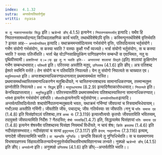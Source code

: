 ```yaml
---
index:  4.1.32
sutra:  अन्तर्वत्पतिवतोर्नुक्
vritti:  nyasa
---
```


`स तु नकारान्तत्वादेव सिद्धः` इति। `ऋन्नेभ्यो ङीप्` 4.1.5) इत्यनेन। `निपातनसामर्थ्यात्` इत्यादि। यथैव हि निपातनसामर्थ्यादन्यत् किञ्चिदलाक्षणिकं कार्यं भवति, तथार्थविशेषेऽपि वृत्तिः। कस्मिन्पुनरर्थविशेषे वृत्तिर्भवति ? इत्यत आह-- `अन्तर्वत्पतिवत्` इत्यादि। यथाक्रममन्तर्वदित्यस्य गर्भसंयोगे वृत्तिः, पतिपदित्यस्य भर्तृसंयोगे। गर्भेण संयोगो गर्भसंयोगः, स कस्या भवति ? यस्याः कुक्षौ गर्भो व्यज्यते। भर्त्रा संयोगो भर्तुसंयोगः, स च कस्या भवति ? यस्याः पतिर्जीवति। भर्त्ता चेह योऽग्निसाक्षिपूर्वकेण पाणिग्रहणनेन सम्बन्धी स एवाभिमतः, नतु यः पृथिवीस्वामी। `प्राशतिभ्यां द।=।फ् इह तु न भवति इति-- अन्तरस्यां शालायां विद्यते` (इति) शालायां कुक्षिगतेन गर्भेण सम्बन्धाभावात्। `पतिमती` इति। परिरस्या अस्तीति मतुप्, `उगितश्च` (4.1.6) इति ङीप्। अत्र पतिशब्द ईश्वरे स्वमिनि वर्त्तते। तेन संयोगे च न पतिवदिति निपात्यते। येन तु संयोगो निपात्यते स चाख्यात एव।
`मतुब्निपात्यते` इति। अन्तःशब्दस्याधिकरणप्रधानत्वात् प्रथमासमर्थता नास्ति। प्रथमासमर्थाच्चास्तिसमानाधिकरणेन मतुब्विधीयते, न चास्तिनान्तशब्दस्य सामानाधिकरण्यम्, तस्मान्मतुब्न प्राप्नोतीति निपात्यते। `वत्वं न सिद्धम्` इति। `मादुपधायाश्च` (8.2.9) इत्यादिनैवाकारोपधत्वात्। `निपात्यते` इति। केनचिदप्राप्तत्वात्। ` मतुप्सिद्धः`इति। पतिरस्यास्तीति प्रथमासमर्थस्य पतिशब्दस्यास्तिना सामानाधिकरण्यात्। `गर्भिणी` इत्यनेन गर्भसंयोगं दर्शयति। `जीवपतिः`इत्यनेनापि भर्तृसंयोगम्।
`अन्तर्वत्पतिवतोः`इत्यादि। अन्तर्वत्पतिवदित्येतयोः शब्दयोर्निपातनान्मतुबवत्वे भवतः, यथाक्रमं गर्भिण्यां जीवपत्यां च स्त्रियामभिधेयायाम्। गर्भोऽस्या अस्तीति गर्भिणी। जीवतीति जीवः, पचाद्यच्; जीवः गतिर्यस्याः सा जीवपतिः।ननु च `पतिः समास एव` (1.4.8) इति घिसंज्ञोयऽयं पतिशब्दः,तत्र `अच्च घेः` (7.3.119) इत्यात्वौत्वयोः कृतयोः जीवपताविति भवितव्यम्, तदयुक्तो जीवपत्यामिति निर्देशः ? नैतदस्ति; `शेषो घ्यसखि`(1.4.7) इति, सिद्धायामेव घिसंज्ञायां `पतिः समास एव` (1.4.8) इत्यनेन शेषस्यैव पतिशब्दस्य घिसंज्ञा नियमार्थं विधीयते, न चायं शेषः; `ङिति ह्रस्वश्च` (1.4.6) इति नदीसंज्ञासम्भवात्। नदीसंज्ञायां च सत्यां `इदुद्भ्याम्` (7.3.117) इति `ङेराम् नद्याम्नीभ्यः` (7.3.116) इत्याम्, यणादेशे जीवपत्यामिति भवति। `वा च्छन्दसि नुग्विधिः` । छन्दसि विकल्पे तु नुग्विधिर्भवति। स च वक्ष्यमाणस्य विभाषाग्रहणस्य सिंहावलोकितन्यायेनानुवृत्तेर्व्यवस्थितविभाषाविज्ञानाच्च लभ्यते। नुक्पक्षे `ऋन्नेभ्यो ङीप्` (4.1.5) इति ङीप्। `अन्तर्वत्नी` इति। अनुक्पक्षे `उगितश्च` (4.1.6) इति ङीप्--अन्तर्वतीति भवति।।

